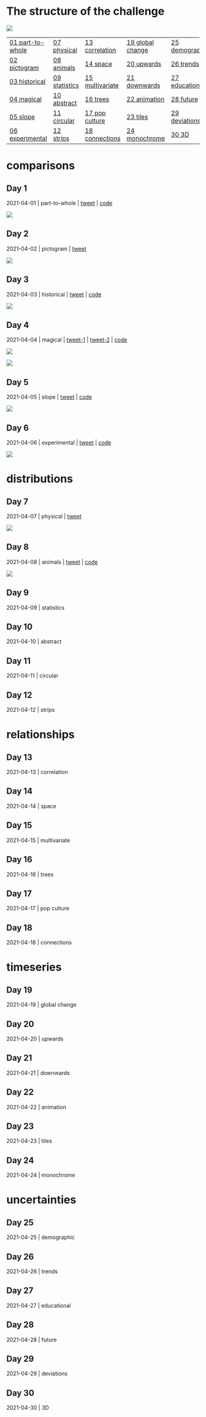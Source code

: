
# The structure of the challenge

![](https://github.com/dominicroye/rstats-chart-challenge-2021/raw/main/figs/topics_ol.png)

|                            |                         |                            |                             |                           |
|----------------------------|-------------------------|----------------------------|-----------------------------|---------------------------|
| [01 part-to-whole](#day-1) | [07 physical](#day-7)   | [13 correlation](#day-13)  | [19 global change](#day-19) | [25 demographic](#day-25) |
| [02 pictogram](#day-2)     | [08 animals](#day-8)    | [14 space](#day-14)        | [20 upwards](#day-20)       | [26 trends](#day-26)      |
| [03 historical](#day-3)    | [09 statistics](#day-9) | [15 multivariate](#day-15) | [21 downwards](#day-21)     | [27 educational](#day-27) |
| [04 magical](#day-4)       | [10 abstract](#day-10)  | [16 trees](#day-16)        | [22 animation](#day-22)     | [28 future](#day-28)      |
| [05 slope](#day-5)         | [11 circular](#day-11)  | [17 pop culture](#day-17)  | [23 tiles](#day-23)         | [29 deviations](#day-29)  |
| [06 experimental](#day-6)  | [12 strips](#day-12)    | [18 connections](#day-18)  | [24 monochrome](#day-24)    | [30 3D](#day-30)          |

# comparisons

## Day 1

2021-04-01 \| part-to-whole \|
[tweet](https://twitter.com/ikashnitsky/status/1377641808998625280) \|
[code](/src/01-part-to-whole-top100altmetric.R)

![](README_files/figure-gfm/unnamed-chunk-1-1.png)<!-- -->

## Day 2

2021-04-02 \| pictogram \|
[tweet](https://twitter.com/ikashnitsky/status/1378099699698262017)

![](README_files/figure-gfm/unnamed-chunk-2-1.png)<!-- -->

## Day 3

2021-04-03 \| historical \|
[tweet](https://twitter.com/ikashnitsky/status/1378251035144245250) \|
[code](https://github.com/OxfordDemSci/ex2020)

![](README_files/figure-gfm/unnamed-chunk-3-1.png)<!-- -->

## Day 4

2021-04-04 \| magical \|
[tweet-1](https://twitter.com/ikashnitsky/status/1378673154730647555) \|
[tweet-2](https://twitter.com/ikashnitsky/status/1379398990266048512) \|
[code](/src/04-magic.R)

![](README_files/figure-gfm/unnamed-chunk-4-1.png)<!-- -->

![](README_files/figure-gfm/unnamed-chunk-5-1.png)<!-- -->

## Day 5

2021-04-05 \| slope \|
[tweet](https://twitter.com/ikashnitsky/status/1379025851317161985) \|
[code](/src/05-slope-best-life-expectancy.R)

![](README_files/figure-gfm/unnamed-chunk-6-1.png)<!-- -->

## Day 6

2021-04-06 \| experimental \|
[tweet](https://twitter.com/ikashnitsky/status/1379316226267156481) \|
[code](/scr/06-experiment.R)

![](README_files/figure-gfm/unnamed-chunk-7-1.png)<!-- -->

# distributions

## Day 7

2021-04-07 \| physical \|
[tweet](https://twitter.com/ikashnitsky/status/1379696769211195394)

![](README_files/figure-gfm/unnamed-chunk-8-1.png)<!-- -->

## Day 8

2021-04-08 \| animals \|
[tweet](https://twitter.com/ikashnitsky/status/1380063567735574528) \|
[code](/scr/08-animal-milk.R)

![](README_files/figure-gfm/unnamed-chunk-9-1.png)<!-- -->

## Day 9

2021-04-09 \| statistics

## Day 10

2021-04-10 \| abstract

## Day 11

2021-04-11 \| circular

## Day 12

2021-04-12 \| strips

# relationships

## Day 13

2021-04-13 \| correlation

## Day 14

2021-04-14 \| space

## Day 15

2021-04-15 \| multivariate

## Day 16

2021-04-16 \| trees

## Day 17

2021-04-17 \| pop culture

## Day 18

2021-04-18 \| connections

# timeseries

## Day 19

2021-04-19 \| global change

## Day 20

2021-04-20 \| upwards

## Day 21

2021-04-21 \| downwards

## Day 22

2021-04-22 \| animation

## Day 23

2021-04-23 \| tiles

## Day 24

2021-04-24 \| monochrome

# uncertainties

## Day 25

2021-04-25 \| demographic

## Day 26

2021-04-26 \| trends

## Day 27

2021-04-27 \| educational

## Day 28

2021-04-28 \| future

## Day 29

2021-04-29 \| deviations

## Day 30

2021-04-30 \| 3D
